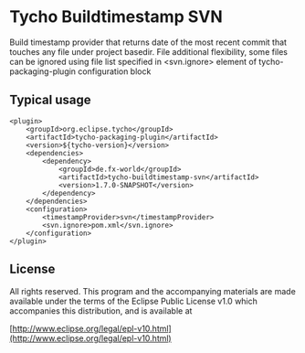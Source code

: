 # Tycho Buildtimestamp SVN

Build timestamp provider that returns date of the most recent commit that
touches any file under project basedir. File additional flexibility, some
files can be ignored using file list specified in <svn.ignore>
element of tycho-packaging-plugin configuration block
 
## Typical usage

	<plugin>
		<groupId>org.eclipse.tycho</groupId>
		<artifactId>tycho-packaging-plugin</artifactId>
		<version>${tycho-version}</version>
		<dependencies>
			<dependency>
				<groupId>de.fx-world</groupId>
				<artifactId>tycho-buildtimestamp-svn</artifactId>
				<version>1.7.0-SNAPSHOT</version>
			</dependency>
		</dependencies>
		<configuration>
			<timestampProvider>svn</timestampProvider>
			<svn.ignore>pom.xml</svn.ignore>
		</configuration>
	</plugin>
 	
## License
 
All rights reserved. This program and the accompanying materials
are made available under the terms of the Eclipse Public License v1.0
which accompanies this distribution, and is available at

 [http://www.eclipse.org/legal/epl-v10.html](http://www.eclipse.org/legal/epl-v10.html)
